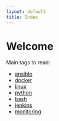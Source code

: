 ```yaml
---
layout: default
title: Index
---
```


# Welcome

Main tags to read:

- <a href="/tag/ansible">ansible</a>
- <a href="/tag/docker">docker</a>
- <a href="/tag/linux">linux</a>
- <a href="/tag/python">python</a>
- <a href="/tag/bash">bash</a>
- <a href="/tag/jenkins">jenkins</a>
- <a href="/tag/monitoring">monitoring</a>
